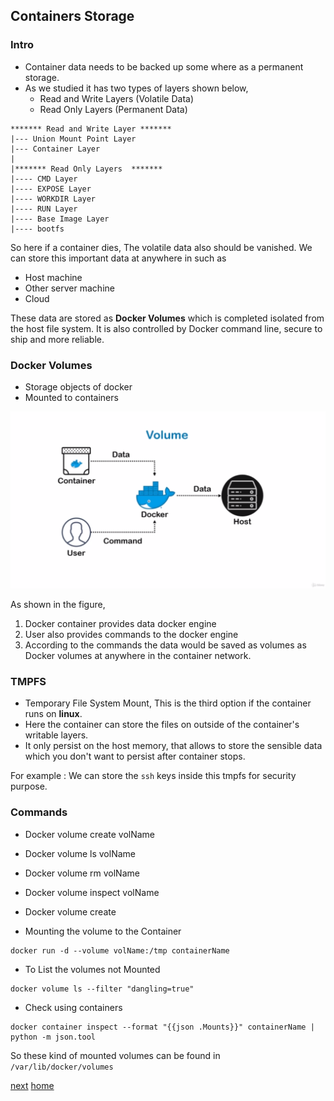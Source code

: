 ## Containers Storage

### Intro

- Container data needs to be backed up some where as a permanent storage.
- As we studied it has two types of layers shown below,
    - Read and Write Layers (Volatile Data)
    - Read Only Layers (Permanent Data)
    
```text
******* Read and Write Layer *******
|--- Union Mount Point Layer
|--- Container Layer
|
|******* Read Only Layers  *******
|---- CMD Layer
|---- EXPOSE Layer
|---- WORKDIR Layer
|---- RUN Layer
|---- Base Image Layer
|---- bootfs
```

So here if a container dies, The volatile data also should be vanished.
We can store this important data at anywhere in such as 
- Host machine 
- Other server machine
- Cloud

These data are stored as **Docker Volumes** which is completed isolated from the host file system.
It is also controlled by Docker command line, secure to ship and more reliable.

### Docker Volumes

- Storage objects of docker
- Mounted to containers
 
![Docker volume](/assets/img/docker_volume.png)
 
As shown in the figure,
 
1. Docker container provides data docker engine
1. User also provides commands to the docker engine
1. According to the commands the data would be saved as volumes as Docker volumes at anywhere in the container network.
 
### TMPFS
 
- Temporary File System Mount, This is the third option if the container runs on **linux**.
- Here the container can store the files on outside of the container's writable layers.
- It only persist on the host memory, that allows to store the sensible data which you don't want to persist after container stops.
 
 For example : We can store the `ssh` keys inside this tmpfs for security purpose.
 
### Commands

- Docker volume create volName
- Docker volume ls volName
- Docker volume rm volName
- Docker volume inspect volName
- Docker volume create

- Mounting the volume to the Container

```commandline
docker run -d --volume volName:/tmp containerName
```

- To List the volumes not Mounted

```commandline
docker volume ls --filter "dangling=true"
```

- Check using containers

```commandline
docker container inspect --format "{{json .Mounts}}" containerName | python -m json.tool
```

So these kind of mounted volumes can be found in `/var/lib/docker/volumes`

[next](/07-Dockerstorage)
[home](/)